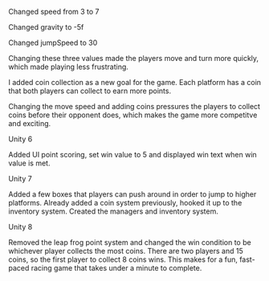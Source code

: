 Changed speed from 3 to 7

Changed gravity to -5f

Changed jumpSpeed to 30

Changing these three values made the players move and turn more quickly, which made playing less frustrating.

I added coin collection as a new goal for the game. Each platform has a coin that both players can collect to earn more points.

Changing the move speed and adding coins pressures the players to collect coins before their opponent does, which makes the game more competitve and exciting. 


Unity 6

Added UI point scoring, set win value to 5 and displayed win text when win value is met.

Unity 7

Added a few boxes that players can push around in order to jump to higher platforms.
Already added a coin system previously, hooked it up to the inventory system.
Created the managers and inventory system.


Unity 8

Removed the leap frog point system and changed the win condition to be whichever player collects the most coins. There are two players and 15 coins, so the first player to collect 8 coins wins. This makes for a fun, fast-paced racing game that takes under a minute to complete.
